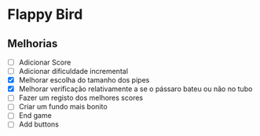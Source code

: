 # Flappy Bird

## Melhorias

 - [ ] Adicionar Score
 - [ ] Adicionar dificuldade incremental
 - [x] Melhorar escolha do tamanho dos pipes
 - [x] Melhorar verificação relativamente a se o pássaro bateu ou não no tubo
 - [ ] Fazer um registo dos melhores scores
 - [ ] Criar um fundo mais bonito
 - [ ] End game
 - [ ] Add buttons
